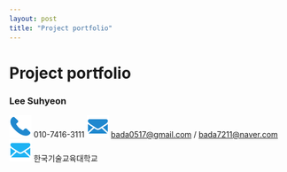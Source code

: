 ```yaml
---
layout: post
title: "Project portfolio"
---
```


# Project portfolio
### Lee Suhyeon 

![](https://raw.githubusercontent.com/bada7211/bada7211.github.com/master/call.png) 010-7416-3111
![](https://raw.githubusercontent.com/bada7211/bada7211.github.com/master/mail.png) bada0517@gmail.com / bada7211@naver.com
![](https://raw.githubusercontent.com/bada7211/bada7211.github.com/master/mail2.png) 한국기술교육대학교
